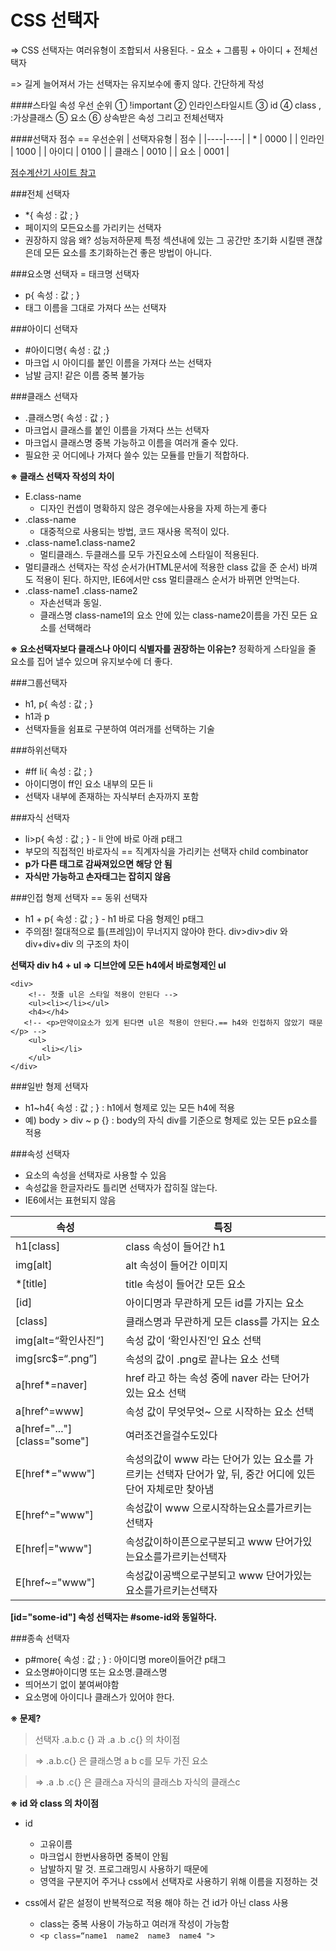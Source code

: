 # CSS 선택자

=> CSS 선택자는 여러유형이 조합되서 사용된다. - 요소 + 그룹핑 + 아이디 + 전체선택자

=> 길게 늘어져서 가는 선택자는 유지보수에 좋지 않다. 간단하게 작성

####스타일 속성 우선 순위
① !important
② 인라인스타일시트
③ id
④ class , :가상클래스
⑤ 요소
⑥ 상속받은 속성 그리고 전체선택자

####선택자 점수 == 우선순위
| 선택자유형 | 점수 |
|----|----|
| *    |   0000 |
| 인라인  | 1000 |
| 아이디  | 0100 |
| 클래스  | 0010 |
| 요소   | 0001 |

[점수계산기 사이트 참고](http://specificity.keegan.st/)

###전체 선택자
- *{ 속성 : 값 ; }
- 페이지의 모든요소를 가리키는 선택자
- 권장하지 않음  왜? 성능저하문제
특정 섹션내에 있는 그 공간만 초기화 시킬땐 괜찮은데 모든 요소를 초기화하는건 좋은 방법이 아니다.

###요소명 선택자 = 태크명 선택자
- p{ 속성 : 값 ; }
- 태그 이름을 그대로 가져다 쓰는 선택자

###아이디 선택자
- &#35;아이디명{ 속성 : 값 ;}
- 마크업 시 아이디를 붙인 이름을 가져다 쓰는 선택자
- 남발 금지! 같은 이름 중복 불가능

###클래스 선택자
- .클래스명{ 속성 : 값 ; }
- 마크업시 클래스를 붙인 이름을 가져다 쓰는 선택자
- 마크업시 클래스명 중복 가능하고 이름을 여러개 줄수 있다.
- 필요한 곳 어디에나 가져다 쓸수 있는 모듈를 만들기 적합하다.

**※ 클래스 선택자 작성의 차이**
- E.class-name
    - 디자인 컨셉이 명확하지 않은 경우에는사용을 자제 하는게 좋다
- .class-name
    - 대중적으로 사용되는 방법, 코드 재사용 목적이 있다.
- .class-name1.class-name2
    - 멀티클래스. 두클래스를 모두 가진요소에 스타일이 적용된다.
- 멀티클래스 선택자는 작성 순서가(HTML문서에 적용한 class 값을 준 순서) 바껴도 적용이 된다.
하지만, IE6에서만 css 멀티클래스 순서가 바뀌면 안먹는다.
- .class-name1 .class-name2
    - 자손선택과 동일.
    - 클래스명 class-name1의 요소 안에 있는 class-name2이름을 가진 모든 요소를 선택해라

**※ 요소선택자보다 클래스나 아이디 식별자를 권장하는 이유는?**
정확하게 스타일을 줄 요소를 집어 낼수 있으며 유지보수에 더 좋다.

###그룹선택자
- h1, p{ 속성 : 값 ; }
- h1과 p
- 선택자들을 쉼표로 구분하여 여러개를 선택하는 기술

###하위선택자
- &#35;ff li{ 속성 : 값 ; }
- 아이디명이 ff인 요소 내부의 모든 li
- 선택자 내부에 존재하는 자식부터  손자까지 포함

###자식 선택자 
- li>p{ 속성 : 값 ; }  - li 안에 바로 아래 p태그
- 부모의 직접적인 바로자식 == 직계자식을 가리키는 선택자  child combinator
- **p가 다른 태그로 감싸져있으면 해당 안 됨**
- **자식만 가능하고 손자태그는 잡히지 않음**

###인접 형제 선택자  ==  동위 선택자
- h1 + p{ 속성 : 값 ; }  - h1 바로 다음 형제인 p태그
- 주의점! 절대적으로 틀(프레임)이 무너지지 않아야 한다.
div>div>div  와  div+div+div 의 구조의 차이

**선택자 div h4 + ul => 디브안에 모든 h4에서 바로형제인 ul**
```
<div>
    <!-- 첫줄 ul은 스타일 적용이 안된다 -->
    <ul><li></li></ul>
    <h4></h4>
   <!-- <p>만약이요소가 있게 된다면 ul은 적용이 안된다.== h4와 인접하지 않았기 때문</p> -->
    <ul>
       <li></li>
    </ul>
</div>
```

###일반 형제 선택자
- h1~h4{ 속성 : 값 ; }  : h1에서 형제로 있는 모든 h4에  적용
- 예)  body > div ~ p {}
    : body의 자식 div를 기준으로 형제로 있는 모든 p요소를 적용

###속성 선택자
- 요소의 속성을 선택자로 사용할 수 있음
- 속성값을 한글자라도 틀리면 선택자가 잡히질 않는다.
- IE6에서는 표현되지 않음

|속성 | 특징|
|---|---|
|h1[class]  |class 속성이 들어간 h1 |
|img[alt]  | alt 속성이 들어간 이미지   |
|*[title]    | title 속성이 들어간 모든 요소|
|[id]  | 아이디명과 무관하게 모든 id를 가지는 요소|
|[class]  | 클래스명과 무관하게 모든 class를 가지는 요소|
|img[alt=“확인사진”]  | 속성 값이 ‘확인사진’인 요소 선택|
|img[src$=“.png”]|  속성의 값이 .png로 끝나는 요소 선택|
|  a[href*=naver]| href 라고 하는 속성 중에 naver 라는 단어가 있는 요소 선택 |
|  a[href^=www] | 속성 값이 무엇무엇~ 으로 시작하는 요소 선택|
|   a[href="..."][class="some"] | 여러조건을걸수도있다|
| E[href*="www"] | 속성의값이 www 라는 단어가 있는 요소를 가르키는 선택자 단어가 앞, 뒤, 중간 어디에 있든 단어 자체로만 찾아냄 |
| E[href^="www"] | 속성값이 www 으로시작하는요소를가르키는선택자 |
| E[href&#124;="www"] | 속성값이하이픈으로구분되고 www 단어가있는요소를가르키는선택자 |
| E[href~="www"] | 속성값이공백으로구분되고 www 단어가있는요소를가르키는선택자 |

**[id="some-id"] 속성 선택자는 #some-id와 동일하다.**

###종속 선택자
- p#more{ 속성 : 값 ; }  : 아이디명 more이들어간 p태그
- 요소명#아이디명    또는  요소명.클래스명
- 띄어쓰기 없이 붙여써야함
- 요소명에 아이디나 클래스가 있어야 한다.

**※ 문제?**
>선택자 .a.b.c {} 과    .a   .b   .c{}  의 차이점

>=> .a.b.c{}  은 클래스명 a b c를 모두 가진 요소

>=> .a   .b   .c{} 은 클래스a 자식의 클래스b 자식의 클래스c

**※ id 와 class 의 차이점**
- id
    - 고유이름
    - 마크업시 한번사용하면 중복이 안됨
    - 남발하지 말 것. 프로그래밍시 사용하기 때문에
    - 영역을 구분지어 주거나 css에서 선택자로 사용하기 위해 이름을 지정하는 것

- css에서 같은 설정이 반복적으로 적용 해야 하는 건 id가 아닌 class 사용
    - class는 중복 사용이 가능하고 여러개 작성이 가능함
    - `<p class=“name1  name2  name3  name4 ">`


